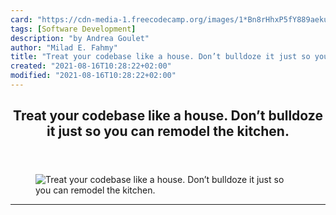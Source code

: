 ```yaml
---
card: "https://cdn-media-1.freecodecamp.org/images/1*Bn8rHhxP5fY889aekuaiNQ.jpeg"
tags: [Software Development]
description: "by Andrea Goulet"
author: "Milad E. Fahmy"
title: "Treat your codebase like a house. Don’t bulldoze it just so you can remodel the kitchen."
created: "2021-08-16T10:28:22+02:00"
modified: "2021-08-16T10:28:22+02:00"
---
```

<div class="site-wrapper">
<main id="site-main" class="site-main outer">
<div class="inner">
<article class="post-full post tag-software-development tag-design tag-programming tag-web-development tag-tech ">
<header class="post-full-header">
<h1 class="post-full-title">Treat your codebase like a house. Don’t bulldoze it just so you can remodel the kitchen.</h1>
</header>
<figure class="post-full-image">
<picture>
<source media="(max-width: 700px)" sizes="1px" srcset="data:image/gif;base64,R0lGODlhAQABAIAAAAAAAP///yH5BAEAAAAALAAAAAABAAEAAAIBRAA7 1w">
<source media="(min-width: 701px)" sizes="(max-width: 800px) 400px,
(max-width: 1170px) 700px,
1400px" srcset="https://cdn-media-1.freecodecamp.org/images/1*Bn8rHhxP5fY889aekuaiNQ.jpeg 300w,
https://cdn-media-1.freecodecamp.org/images/1*Bn8rHhxP5fY889aekuaiNQ.jpeg 600w,
https://cdn-media-1.freecodecamp.org/images/1*Bn8rHhxP5fY889aekuaiNQ.jpeg 1000w,
https://cdn-media-1.freecodecamp.org/images/1*Bn8rHhxP5fY889aekuaiNQ.jpeg 2000w">
<img onerror="this.style.display='none'" src="https://cdn-media-1.freecodecamp.org/images/1*Bn8rHhxP5fY889aekuaiNQ.jpeg" alt="Treat your codebase like a house. Don’t bulldoze it just so you can remodel the kitchen.">
</picture>
</figure>
<section class="post-full-content">
<div class="post-content medium-migrated-article">
</div>
<hr>
</section>
</article>
</div>
</main>
</div>
<!-- Google Tag Manager (noscript) -->
<!-- End Google Tag Manager (noscript) -->
